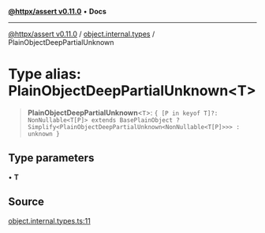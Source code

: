 [**@httpx/assert v0.11.0**](../../README.md) • **Docs**

***

[@httpx/assert v0.11.0](../../README.md) / [object.internal.types](../README.md) / PlainObjectDeepPartialUnknown

# Type alias: PlainObjectDeepPartialUnknown\<T\>

> **PlainObjectDeepPartialUnknown**\<`T`\>: `{ [P in keyof T]?: NonNullable<T[P]> extends BasePlainObject ? Simplify<PlainObjectDeepPartialUnknown<NonNullable<T[P]>>> : unknown }`

## Type parameters

• **T**

## Source

[object.internal.types.ts:11](https://github.com/belgattitude/httpx/blob/87fb49862cf7e06acc8e0c35f7b115413ff3c6fe/packages/assert/src/object.internal.types.ts#L11)
